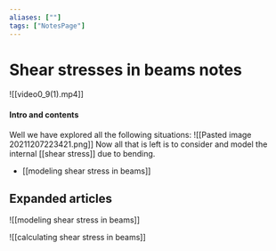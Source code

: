 ```yaml
---
aliases: [""]
tags: ["NotesPage"]
---
```


# Shear stresses in beams notes
![[video0_9(1).mp4]]

#### Intro and contents
Well we have explored all the following situations:
![[Pasted image 20211207223421.png]]
Now all that is left is to consider and model the internal [[shear stress]] due to bending.

- [[modeling shear stress in beams]]


## Expanded articles

![[modeling shear stress in beams]]

![[calculating shear stress in beams]]